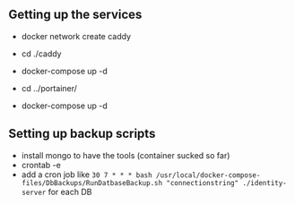 ## Getting up the services 
- docker network create caddy
- cd ./caddy
- docker-compose up -d

- cd ../portainer/
- docker-compose up -d

## Setting up backup scripts
- install mongo to have the tools (container sucked so far)
- crontab -e
- add a cron job like `30 7 * * * bash /usr/local/docker-compose-files/DbBackups/RunDatbaseBackup.sh "connectionstring" ./identity-server` for each DB
